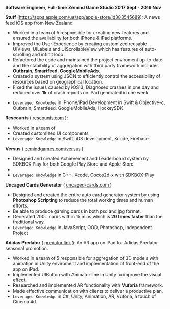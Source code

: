 **Software Engineer, Full-time**			**Zemind Game Studio**				  **2017 Sept - 2019 Nov**

**Stuff** (https://apps.apple.com/us/app/apple-store/id383545689): A news feed iOS app from New Zealand

- Worked in a team of 5 responsible for creating new features and ensured the availability for both iPhone & iPad platforms.
- Improved the User Experience by creating customized reusable UIViews, UILabels and UIScrollableView which has features of auto-scrolling and infinit loop .
- Refactored the code and maintained the project enviroment up-to-date and the stabibility of aggregation with third party framework includes **Outbrain**, **Smartfeed**, **GoogleMobileAds**.
- Created a system using JSON to efficiently control the accessibility of resources based on geographical location.
- Fixed the issues caused by iOS13; Diagnosed crashes in one day and reduced over **1k** of crash reports on iPad generated in one week.

* <Code>Leveraged Knowledge</Code> in iPhone/iPad Development in Swift & Objective-c, Outbrain, Smartfeed, GoogleMobileAds, HockeySDK

**Rescounts** ( [rescounts.com](https://www.rescounts.com/) ): 

* Worked in a team of 
* Created customized UI components
* <Code>Leveraged Knowledge</Code> in Swift, iOS development, Xcode, Firebase

**Versus** ( [zemindgames.com/versus](https://zemindgames.com/versus) )

- Designed and created Achievement and Leaderboard system by SDKBOX Play for both Google Play Store and Apple Store.
- 
- <Code>Leveraged Knowledge</Code> in C++, Xcode, Cocos2d-x with SDKBOX-Play

**Uncaged Cards Generator** ( [uncaged-cards.com ](https://uncaged-cards.com/))

* Designed and created the entire auto card generator system by using **Photoshop Scripting** to reduce the total working times and human efforts. 
* Be able to produce gaming cards in both psd and jpg format.
* Generated 200+ cards within 15 mins which is **20 times faster** than the traditional way.
* <Code>Leveraged Knowledge</Code> in JavaScript, OOD, Photoshop, Independent Project

**Adidas Predator** ( [predator link](https://www.behance.net/gallery/71834227/Predator-AR-installation) ): An AR app on iPad for Adidas Predator seasonal promotion.

* Worked in a team of 5 responsible for aggregation of 3D models with animation in Unity enviroment and implementation of front-end of the app on iPad.
* Implemented UIButton with Animator line in Unity to improve the visual effect.
* Researched and implemented AR functionality with **Vuforia** framework.
* Made effective communication with clients to deliver a productive plan.
* <Code>Leveraged Knowledge</Code> in C#, Unity, Animation, AR, Vuforia, a touch of Cinema 4d.





